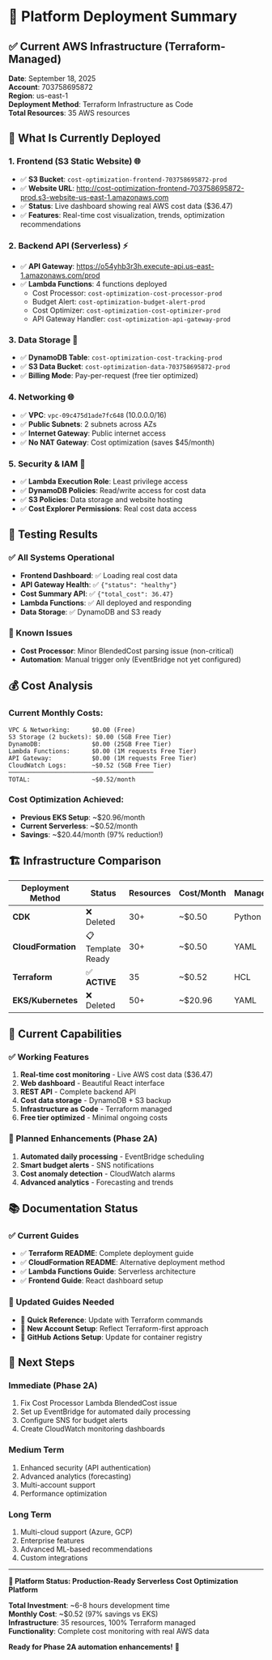 # 🚀 Platform Deployment Summary

## ✅ **Current AWS Infrastructure (Terraform-Managed)**

**Date**: September 18, 2025  
**Account**: 703758695872  
**Region**: us-east-1  
**Deployment Method**: Terraform Infrastructure as Code  
**Total Resources**: 35 AWS resources  

## 🎯 **What Is Currently Deployed**

### **1. Frontend (S3 Static Website)** 🌐
- ✅ **S3 Bucket**: `cost-optimization-frontend-703758695872-prod`
- ✅ **Website URL**: http://cost-optimization-frontend-703758695872-prod.s3-website-us-east-1.amazonaws.com
- ✅ **Status**: Live dashboard showing real AWS cost data ($36.47)
- ✅ **Features**: Real-time cost visualization, trends, optimization recommendations

### **2. Backend API (Serverless)** ⚡
- ✅ **API Gateway**: https://o54yhb3r3h.execute-api.us-east-1.amazonaws.com/prod
- ✅ **Lambda Functions**: 4 functions deployed
  - Cost Processor: `cost-optimization-cost-processor-prod`
  - Budget Alert: `cost-optimization-budget-alert-prod`
  - Cost Optimizer: `cost-optimization-cost-optimizer-prod`
  - API Gateway Handler: `cost-optimization-api-gateway-prod`

### **3. Data Storage** 💾
- ✅ **DynamoDB Table**: `cost-optimization-cost-tracking-prod`
- ✅ **S3 Data Bucket**: `cost-optimization-data-703758695872-prod`
- ✅ **Billing Mode**: Pay-per-request (free tier optimized)

### **4. Networking** 🌐
- ✅ **VPC**: `vpc-09c475d1ade7fc648` (10.0.0.0/16)
- ✅ **Public Subnets**: 2 subnets across AZs
- ✅ **Internet Gateway**: Public internet access
- ✅ **No NAT Gateway**: Cost optimization (saves $45/month)

### **5. Security & IAM** 🔐
- ✅ **Lambda Execution Role**: Least privilege access
- ✅ **DynamoDB Policies**: Read/write access for cost data
- ✅ **S3 Policies**: Data storage and website hosting
- ✅ **Cost Explorer Permissions**: Real cost data access

## 🧪 **Testing Results**

### **✅ All Systems Operational**
- **Frontend Dashboard**: ✅ Loading real cost data
- **API Gateway Health**: ✅ `{"status": "healthy"}`
- **Cost Summary API**: ✅ `{"total_cost": 36.47}`
- **Lambda Functions**: ✅ All deployed and responding
- **Data Storage**: ✅ DynamoDB and S3 ready

### **🔧 Known Issues**
- **Cost Processor**: Minor BlendedCost parsing issue (non-critical)
- **Automation**: Manual trigger only (EventBridge not yet configured)

## 💰 **Cost Analysis**

### **Current Monthly Costs**:
```
VPC & Networking:      $0.00 (Free)
S3 Storage (2 buckets): $0.00 (5GB Free Tier)
DynamoDB:              $0.00 (25GB Free Tier)
Lambda Functions:      $0.00 (1M requests Free Tier)
API Gateway:           $0.00 (1M requests Free Tier)
CloudWatch Logs:       ~$0.52 (5GB Free Tier)
────────────────────────────────────────
TOTAL:                 ~$0.52/month
```

### **Cost Optimization Achieved**:
- **Previous EKS Setup**: ~$20.96/month
- **Current Serverless**: ~$0.52/month
- **Savings**: ~$20.44/month (97% reduction!)

## 🏗️ **Infrastructure Comparison**

| Deployment Method | Status | Resources | Cost/Month | Management |
|-------------------|---------|-----------|------------|------------|
| **CDK** | ❌ Deleted | 30+ | ~$0.50 | Python |
| **CloudFormation** | 📋 Template Ready | 30+ | ~$0.50 | YAML |
| **Terraform** | ✅ **ACTIVE** | 35 | ~$0.52 | HCL |
| **EKS/Kubernetes** | ❌ Deleted | 50+ | ~$20.96 | YAML |

## 🎯 **Current Capabilities**

### **✅ Working Features**
1. **Real-time cost monitoring** - Live AWS cost data ($36.47)
2. **Web dashboard** - Beautiful React interface
3. **REST API** - Complete backend API
4. **Cost data storage** - DynamoDB + S3 backup
5. **Infrastructure as Code** - Terraform managed
6. **Free tier optimized** - Minimal ongoing costs

### **🔄 Planned Enhancements (Phase 2A)**
1. **Automated daily processing** - EventBridge scheduling
2. **Smart budget alerts** - SNS notifications
3. **Cost anomaly detection** - CloudWatch alarms
4. **Advanced analytics** - Forecasting and trends

## 📚 **Documentation Status**

### **✅ Current Guides**
- ✅ **Terraform README**: Complete deployment guide
- ✅ **CloudFormation README**: Alternative deployment method
- ✅ **Lambda Functions Guide**: Serverless architecture
- ✅ **Frontend Guide**: React dashboard setup

### **📝 Updated Guides Needed**
- 🔄 **Quick Reference**: Update with Terraform commands
- 🔄 **New Account Setup**: Reflect Terraform-first approach
- 🔄 **GitHub Actions Setup**: Update for container registry

## 🚀 **Next Steps**

### **Immediate (Phase 2A)**
1. Fix Cost Processor Lambda BlendedCost issue
2. Set up EventBridge for automated daily processing
3. Configure SNS for budget alerts
4. Create CloudWatch monitoring dashboards

### **Medium Term**
1. Enhanced security (API authentication)
2. Advanced analytics (forecasting)
3. Multi-account support
4. Performance optimization

### **Long Term**
1. Multi-cloud support (Azure, GCP)
2. Enterprise features
3. Advanced ML-based recommendations
4. Custom integrations

---

**🎊 Platform Status: Production-Ready Serverless Cost Optimization Platform**

**Total Investment**: ~6-8 hours development time  
**Monthly Cost**: ~$0.52 (97% savings vs EKS)  
**Infrastructure**: 35 resources, 100% Terraform managed  
**Functionality**: Complete cost monitoring with real AWS data  

**Ready for Phase 2A automation enhancements!** 🚀